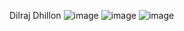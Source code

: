 Dilraj Dhillon
![image](https://github.com/user-attachments/assets/2fa968df-387d-4cc2-8500-f788a52ecdaf)
![image](https://github.com/user-attachments/assets/a8b1a2bf-b059-42bd-b5d9-c239d050a142)
![image](https://github.com/user-attachments/assets/58669635-9bbf-41a2-b7f0-dd1e7a363cc6)
